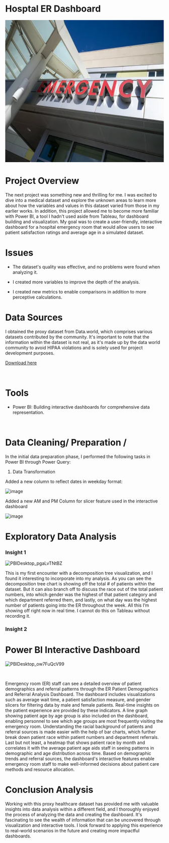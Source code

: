 # Hosptal ER Dashboard

<img src="https://github.com/EddyBoror/Hospital-Emergency-Room/blob/Analysis-Projects/Hospital_ER.webp" width="1700" height="450" />


# Project Overview

The next project was something new and thrilling for me. I was excited to dive into a medical dataset and explore the unknown areas to learn more about how the variables and values in this dataset varied from those in my earlier works. In addition, this project allowed me to become more familiar with Power BI, a tool I hadn't used aside from Tableau, for dashboard building and visualization. My goal was to create a user-friendly, interactive dashboard for a hospital emergency room that would allow users to see patient satisfaction ratings and average age in a simulated dataset.

<be>

# Issues

- The dataset's quality was effective, and no problems were found when analyzing it.

- I created more variables to improve the depth of the analysis.

- I created new metrics to enable comparisons in addition to more perceptive calculations.


# Data Sources
I obtained the proxy dataset from Data.world, which comprises various datasets contributed by the community. It's important to note that the information within the dataset is not real, as it's made up by the data world community to avoid HIPAA violations and is solely used for project development purposes.

[Download here](https://data.world/markbradbourne/rwfd-real-world-fake-data/workspace/file?filename=Hospital+ER.csv)

<br>

# Tools

- Power BI: Building interactive dashboards for comprehensive data representation.

<br>

# Data Cleaning/ Preparation /

In the initial data preparation phase, I performed the following tasks in Power BI through Power Query:

1. Data Transformation
   
Added a new column to reflect dates in weekday format:

<img width="526" alt="image" src="https://github.com/EddyBoror/Hospital-Emergency-Room/assets/61037075/342defc0-2dff-4af6-9347-6a25554f8a45">

Added a new AM and PM Column for slicer feature used in the interactive dashboard

<img width="128" alt="image" src="https://github.com/EddyBoror/Hospital-Emergency-Room/assets/61037075/03ea51d3-4ce3-4abc-a98a-194bbeb9ef3a">



<br>

# Exploratory Data Analysis

### Insight 1

![PBIDesktop_pgaLvTNtBZ](https://github.com/EddyBoror/Hospital-Emergency-Room/assets/61037075/33203ad9-855e-43aa-ab39-bd6d9e619ec1)

This is my first encounter with a decomposition tree visualization, and I found it interesting to incorporate into my analysis. As you can see the  decomposition tree chart is showing off the total # of patients within the dataset. But it can also branch off to discuss the race out of the total patient numbers, into which gender was the highest of that patient category and which department referred them, and lastly, on what day was the highest number of patients going into the ER throughout the week. All this I’m showing off right now in real time. I cannot do this on Tableau without recording it. 


### Insight 2



# Power BI Interactive Dashboard

![PBIDesktop_ow7FuQcV99](https://github.com/EddyBoror/Hospital-Emergency-Room/assets/61037075/e0b836fc-2d1a-4d73-9030-26e949fe6686)

<br>

Emergency room (ER) staff can see a detailed overview of patient demographics and referral patterns through the ER Patient Demographics and Referral Analysis Dashboard. The dashboard includes visualizations such as average wait time, a patient satisfaction measure, and gender slicers for filtering data by male and female patients. Real-time insights on the patient experience are provided by these indicators. A line graph showing patient age by age group is also included on the dashboard, enabling personnel to see which age groups are most frequently visiting the emergency room. Understanding the racial background of patients and referral sources is made easier with the help of bar charts, which further break down patient race within patient numbers and department referrals. Last but not least, a heatmap that shows patient race by month and correlates it with the average patient age aids staff in seeing patterns in demographic and age distribution across time. Based on demographic trends and referral sources, the dashboard's interactive features enable emergency room staff to make well-informed decisions about patient care methods and resource allocation.


# Conclusion Analysis

Working with this proxy healthcare dataset has provided me with valuable insights into data analysis within a different field, and I thoroughly enjoyed the process of analyzing the data and creating the dashboard. It's fascinating to see the wealth of information that can be uncovered through visualization and interactive tools. I look forward to applying this experience to real-world scenarios in the future and creating more impactful dashboards.
